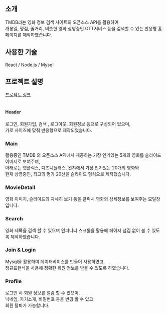## 소개

TMDB라는 영화 정보 검색 사이트의 오픈소스 API를 활용하여 <br/>
개봉일, 평점, 줄거리, 비슷한 영화,상영중인 OTT서비스 등을 검색할 수 있는 반응형 홈페이지를 제작하였습니다.


## 사용한 기술

React / Node.js / Mysql

## 프로젝트 설명

[프로젝트 링크](http://52.196.233.251/)
<br/>
<br/>

#### Header

로그인, 회원가입, 검색 , 로그아웃, 회원정보 등으로 구성되어 있으며,<br/>
가로 사이즈에 맞춰 반응형으로 제작되었습니다.

### Main

활용중인 TMDB 의 오픈소스 API에서 제공하는 가장 인기있는 5개의 영화를 슬라이드 이미지로 보여주며,<br/>
아래로는 넷플릭스, 디즈니플러스, 왓챠에서 가장 인기있는 20개의 영화와<br/>
현재 상영중인, 최고의 평가 20선을 슬라이드 형식으로 제작했습니다.

### MovieDetail

영화 이미지, 슬라이드의 자세히 보기 등을 클릭시 영화의 상세정보를 보여주는 모달창입니다.


### Search

영화 제목을 검색 할 수 있으며 인피니티 스크롤을 활용해 페이지 넘김 없이 볼 수 있도록 제작하였습니다.

### Join & Login

Mysql을 활용하여 데이터베이스를 만들어 사용하였고,<br/>
정규표현식을 사용해 정확한 회원 정보를 받을 수 있도록 하였습니다.

### Profile

로그인 시 회원 정보를 열람 할 수 있으며,<br/>
닉네임, 자기소개, 비밀번호 등을 변경 할 수 있고<br/>
회원 탈퇴가 가능합니다.
